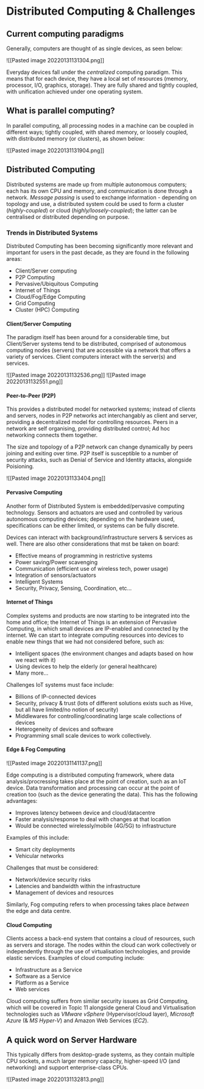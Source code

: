 # Distributed Computing & Challenges

## Current computing paradigms

Generally, computers are thought of as single devices, as seen below:

![[Pasted image 20220131131304.png]]

Everyday devices fall under the *centralized* computing paradigm. This means that for each device, they have a local set of resources (memory, processor, I/O, graphics, storage). They are fully shared and tightly coupled, with unification achieved under one operating system.

## What is parallel computing?

In parallel computing, all processing nodes in a machine can be coupled in different ways; tightly coupled, with shared memory, or loosely coupled, with distributed memory (or clusters), as shown below:

![[Pasted image 20220131131904.png]]

## Distributed Computing

Distributed systems are made up from multiple autonomous computers; each has its own CPU and memory, and communication is done through a network. *Message passing* is used to exchange information - depending on topology and use, a distributed system could be used to form a cluster (*highly-coupled*) or cloud (*highly/loosely-coupled*); the latter can be centralised or distributed depending on purpose.

### Trends in Distributed Systems

Distributed Computing has been becoming significantly more relevant and important for users in the past decade, as they are found in the following areas:

- Client/Server computing
- P2P Computing
- Pervasive/Ubiquitous Computing
- Internet of Things
- Cloud/Fog/Edge Computing
- Grid Computing
- Cluster (HPC) Computing

#### Client/Server Computing

The paradigm itself has been around for a considerable time, but Client/Server systems tend to be distributed, comprised of autonomous computing nodes (servers) that are accessible via a network that offers a variety of services. Client computers interact with the server(s) and services.

![[Pasted image 20220131132536.png]]
![[Pasted image 20220131132551.png]]

#### Peer-to-Peer (P2P)

This provides a distributed model for networked systems; instead of clients and servers, nodes in P2P networks act interchangably as client and server, providing a decentralized model for controlling resources. Peers in a network are self organising, providing distributed control; Ad hoc networking connects them together.

The size and topology of a P2P network can change dynamically by peers joining and exiting over time. P2P itself is susceptible to a number of security attacks, such as Denial of Service and Identity attacks, alongside Poisioning.

![[Pasted image 20220131133404.png]]

#### Pervasive Computing

Another form of Distributed System is embedded/pervasive computing technology. Sensors and actuators are used and controlled by various autonomous computing devices; depending on the hardware used, specifications can be either limited, or systems can be fully discrete.

Devices can interact with background/infrastructure servers & services as well. There are also other considerations that mst be taken on board:

- Effective means of programming in restrictive systems
- Power saving/Power scavenging
- Communication (efficient use of wireless tech, power usage)
- Integration of sensors/actuators
- Intelligent Systems
- Security, Privacy, Sensing, Coordination, etc...

#### Internet of Things

Complex systems and products are now starting to be integrated into the home and office; the Internet of Things is an extension of Pervasive Computing, in which small devices are IP-enabled and connected by the internet. We can start to integrate computing resources into devices to enable new things that we had not considered before, such as:
- Intelligent spaces (the environment changes and adapts based on how we react with it)
- Using devices to help the elderly (or general healthcare)
- Many more...

Challenges IoT systems must face include:
- Billions of IP-connected devices
- Security, privacy & trust (lots of different solutions exists such as Hive, but all have limited/no notion of security)
- Middlewares for controlling/coordinating large scale collections of devices
- Heterogeneity of devices and software
- Programming small scale devices to work collectively.

#### Edge & Fog Computing
![[Pasted image 20220131141137.png]]


Edge computing is a distributed computing framework, where data analysis/procressing takes place at the point of creation, such as an IoT device. Data transformation and processing can occur at the point of creation too (such as the device generating the data). This has the following advantages:

- Improves latency between device and cloud/datacentre
- Faster analysis/response to deal with changes at that location
- Would be connected wirelessly/mobile (4G/5G) to infrastructure

Examples of this include:
- Smart city deployments
- Vehicular networks

Challenges that must be considered:
- Network/device security risks
- Latencies and bandwidth within the infrastructure
- Management of devices and resources

Similarly, Fog computing refers to when processing takes place *between* the edge and data centre.

#### Cloud Computing

Clients access a back-end system that contains a cloud of resources, such as servers and storage. The nodes within the cloud can work collectively or independently through the use of virtualisation technologies, and provide elastic services. Examples of cloud computing include:
- Infrastructure as a Service
- Software as a Service
- Platform as a Service
- Web services

Cloud computing suffers from similar security issues as Grid Computing, which will be covered in Topic 11 alongside general Cloud and Virtualisation technologies such as *VMware vSphere* (Hypervisor/cloud layer), *Microsoft Azure* (& *MS Hyper-V*) and Amazon Web Services (*EC2*).
## A quick word on Server Hardware

This typically differs from desktop-grade systems, as they contain multiple CPU sockets, a much larger memory capacity, higher-speed I/O (and networking) and support enterprise-class CPUs.

![[Pasted image 20220131132813.png]]







